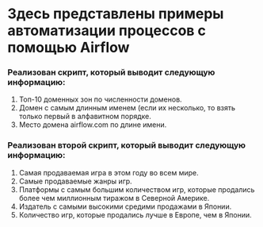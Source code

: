 # Здесь представлены примеры автоматизации процессов с помощью Airflow
### Реализован скрипт, который выводит следующую информацию:
1. Топ-10 доменных зон по численности доменов.
2. Домен с самым длинным именем (если их несколько, то взять только первый в алфавитном порядке.
3. Место домена airflow.com по длине имени.

### Реализован второй скрипт, который выводит следующую информацию:
1. Самая продаваемая игра в этом году во всем мире.
2. Самые продаваемые жанры игр.
3. Платформы с самым большим количеством игр, которые продались более чем миллионным тиражом в Северной Америке.
4. Издатель с самыми высокими средими продажами в Японии.
5. Количество игр, которые продались лучше в Европе, чем в Японии.
